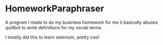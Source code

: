 # HomeworkParaphraser
A program I made to do my business homework for me
it basically abuses quillbot to write definitions for my vocab terms

I mostly did this to learn selenium, pretty cool
